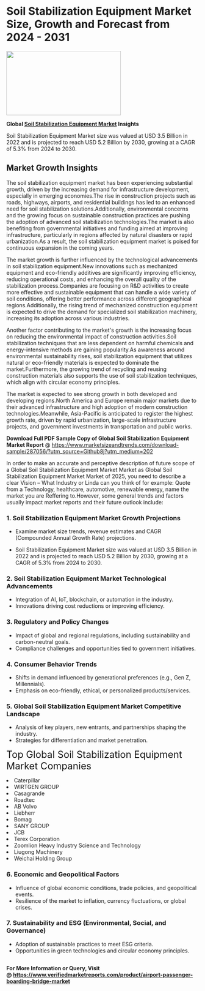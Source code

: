<H1>Soil Stabilization Equipment Market Size, Growth and Forecast from 2024 - 2031</H1><img class="aligncenter size-medium wp-image-584254" src="https://thirdeyenews.in/wp-content/uploads/2024/09/Global-Market-Research-300x168.jpeg" alt="" width="300" height="168" /><p><strong>Global&nbsp;<a href="https://www.marketsizeandtrends.com/download-sample/287056/?utm_source=Github8j?utm_medium=202">Soil Stabilization Equipment Market</a> Insights</strong></p><p>Soil Stabilization Equipment Market size was valued at USD 3.5 Billion in 2022 and is projected to reach USD 5.2 Billion by 2030, growing at a CAGR of 5.3% from 2024 to 2030.</p><p><h2>Market Growth Insights</h2> <p>The soil stabilization equipment market has been experiencing substantial growth, driven by the increasing demand for infrastructure development, especially in emerging economies.The rise in construction projects such as roads, highways, airports, and residential buildings has led to an enhanced need for soil stabilization solutions.Additionally, environmental concerns and the growing focus on sustainable construction practices are pushing the adoption of advanced soil stabilization technologies.The market is also benefiting from governmental initiatives and funding aimed at improving infrastructure, particularly in regions affected by natural disasters or rapid urbanization.As a result, the soil stabilization equipment market is poised for continuous expansion in the coming years.</p> <p>The market growth is further influenced by the technological advancements in soil stabilization equipment.New innovations such as mechanized equipment and eco-friendly additives are significantly improving efficiency, reducing operational costs, and enhancing the overall quality of the stabilization process.Companies are focusing on R&D activities to create more effective and sustainable equipment that can handle a wide variety of soil conditions, offering better performance across different geographical regions.Additionally, the rising trend of mechanized construction equipment is expected to drive the demand for specialized soil stabilization machinery, increasing its adoption across various industries.</p> <p>Another factor contributing to the market's growth is the increasing focus on reducing the environmental impact of construction activities.Soil stabilization techniques that are less dependent on harmful chemicals and energy-intensive methods are gaining popularity.As awareness around environmental sustainability rises, soil stabilization equipment that utilizes natural or eco-friendly materials is expected to dominate the market.Furthermore, the growing trend of recycling and reusing construction materials also supports the use of soil stabilization techniques, which align with circular economy principles.</p> <p>The market is expected to see strong growth in both developed and developing regions.North America and Europe remain major markets due to their advanced infrastructure and high adoption of modern construction technologies.Meanwhile, Asia-Pacific is anticipated to register the highest growth rate, driven by rapid urbanization, large-scale infrastructure projects, and government investments in transportation and public works.<p><span class=""><strong>Download Full PDF Sample Copy of Global Soil Stabilization Equipment Market Report</strong> @ <a href="https://www.marketsizeandtrends.com/download-sample/287056/?utm_source=Github8j?utm_medium=202" target="_blank">https://www.marketsizeandtrends.com/download-sample/287056/?utm_source=Github8j?utm_medium=202</a></span></p><p>In order to make an accurate and perceptive description of future scope of a Global&nbsp;Soil Stabilization Equipment Market Market as Global&nbsp;Soil Stabilization Equipment Market Market of 2025, you need to describe a clear Vision &ndash; What Industry or Linda can you think of for example: Quote from a Technology, healthcare, automotive, renewable energy, name the market you are Reffering to.However, some general trends and factors usually impact market reports and their future outlook include:</p><h3>1.&nbsp;<strong>Soil Stabilization Equipment Market Growth Projections</strong></h3><ul><li>Examine market size trends, revenue estimates and CAGR (Compounded Annual Growth Rate) projections.</li><li><p>Soil Stabilization Equipment Market size was valued at USD 3.5 Billion in 2022 and is projected to reach USD 5.2 Billion by 2030, growing at a CAGR of 5.3% from 2024 to 2030.</p></li></ul><h3>2.&nbsp;<strong>Soil Stabilization Equipment Market Technological Advancements</strong></h3><ul><li>Integration of AI, IoT, blockchain, or automation in the industry.</li><li>Innovations driving cost reductions or improving efficiency.</li></ul><h3>3.&nbsp;<strong>Regulatory and Policy Changes</strong></h3><ul><li>Impact of global and regional regulations, including sustainability and carbon-neutral goals.</li><li>Compliance challenges and opportunities tied to government initiatives.</li></ul><h3>4.&nbsp;<strong>Consumer Behavior Trends</strong></h3><ul><li>Shifts in demand influenced by generational preferences (e.g., Gen Z, Millennials).</li><li>Emphasis on eco-friendly, ethical, or personalized products/services.</li></ul><h3>5.&nbsp;<strong>Global Soil Stabilization Equipment Market Competitive Landscape</strong></h3><ul><li>Analysis of key players, new entrants, and partnerships shaping the industry.</li><li>Strategies for differentiation and market penetration.</li></ul><p data-pm-slice="1 1 []"><span style="color: inherit; font-family: inherit; font-size: 25px;">Top Global Soil Stabilization Equipment Market Companies</span></p><div class="" data-test-id=""><p><li>Caterpillar</li><li> WIRTGEN GROUP</li><li> Casagrande</li><li> Roadtec</li><li> AB Volvo</li><li> Liebherr</li><li> Bomag</li><li> SANY GROUP</li><li> JCB</li><li> Terex Corporation</li><li> Zoomlion Heavy Industry Science and Technology</li><li> Liugong Machinery</li><li> Weichai Holding Group</li></p></div><h3>6.&nbsp;<strong>Economic and Geopolitical Factors</strong></h3><ul><li>Influence of global economic conditions, trade policies, and geopolitical events.</li><li>Resilience of the market to inflation, currency fluctuations, or global crises.</li></ul><h3>7.&nbsp;<strong>Sustainability and ESG (Environmental, Social, and Governance)</strong></h3><ul><li>Adoption of sustainable practices to meet ESG criteria.</li><li>Opportunities in green technologies and circular economy principles.</li></ul><h2><strong style="font-size: 14px;">For More Information or Query, Visit @&nbsp;</strong><a style="background-color: #ffffff; font-size: 14px;" href="https://www.marketsizeandtrends.com/report/soil-stabilization-equipment-market/" target="_blank">https://www.verifiedmarketreports.com/product/airport-passenger-boarding-bridge-market</a></h2>